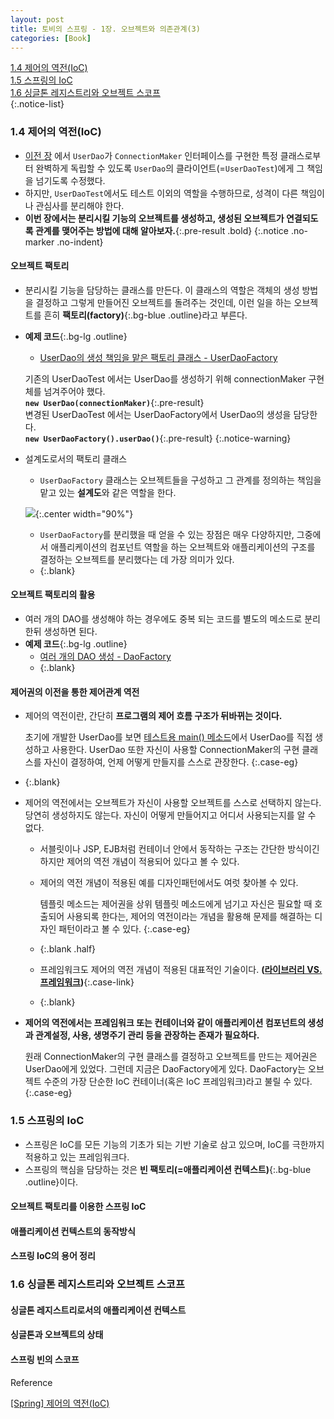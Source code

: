 ```yaml
---
layout: post
title: 토비의 스프링 - 1장. 오브젝트와 의존관계(3)
categories: [Book]
---
```


[1.4 제어의 역전(IoC)](#14-제어의-역전(ioc))  
[1.5 스프링의 IoC](#15-스프링의-ioc)  
[1.6 싱글톤 레지스트리와 오브젝트 스코프](#16-싱글톤-레지스트리와-오브젝트-스코프)   
{:.notice-list}

### 1.4 제어의 역전(IoC)
- [이전 장](http://localhost:4000/book/2022/02/05/toby-1-3/#%EA%B4%80%EA%B3%84-%EC%84%A4%EC%A0%95-%EC%B1%85%EC%9E%84%EC%9D%98-%EB%B6%84%EB%A6%AC)
에서 `UserDao`가 `ConnectionMaker` 인터페이스를 구현한 특정 클래스로부터 완벽하게 독립할 수 있도록 `UserDao`의 클라이언트(=`UserDaoTest`)에게 그 책임을 넘기도록 수정했다.
- 하지만, `UserDaoTest`에서도 테스트 이외의 역할을 수행하므로, 성격이 다른 책임이나 관심사를 분리해야 한다.
- **이번 장에서는 분리시킬 기능의 오브젝트를 생성하고, 생성된 오브젝트가 연결되도록 관계를 맺어주는 방법에 대해 알아보자.**{:.pre-result .bold}
{:.notice .no-marker .no-indent}

#### 오브젝트 팩토리
- 분리시킬 기능을 담당하는 클래스를 만든다. 이 클래스의 역할은 객체의 생성 방법을 결정하고 그렇게 만들어진 오브젝트를 돌려주는 것인데, 이런 일을 하는 오브젝트를 흔히 **팩토리(factory)**{:.bg-blue .outline}라고 부른다.
- **예제 코드**{:.bg-lg .outline}
  - [UserDao의 생성 책임을 맡은 팩토리 클래스 - UserDaoFactory](https://github.com/pageprologue/toby-spring3-1/blob/main/Vol1-30/Ch1/1.4.1/src/springbook/user/dao/UserDaoFactory.java#LC1)

  기존의 UserDaoTest 에서는 UserDao를 생성하기 위해 connectionMaker 구현체를 넘겨주어야 했다.   
    **`new UserDao(connectionMaker)`**{:.pre-result}  
  변경된 UserDaoTest 에서는 UserDaoFactory에서 UserDao의 생성을 담당한다.  
    **`new UserDaoFactory().userDao()`**{:.pre-result}
  {:.notice-warning}

- 설계도로서의 팩토리 클래스
  - `UserDaoFactory` 클래스는 오브젝트들을 구성하고 그 관계를 정의하는 책임을 맡고 있는 **설계도**와 같은 역할을 한다. 
    
  ![](https://media.vlpt.us/images/devjay/post/c25b4f78-de92-4b61-a2c6-a830bf3aaaa2/IMG_0008.jpg){:.center width="90%"}

  - `UserDaoFactory`를 분리했을 때 얻을 수 있는 장점은 매우 다양하지만, 그중에서 애플리케이션의 컴포넌트 역할을 하는 오브젝트와 애플리케이션의 구조를 결정하는 오브젝트를 분리했다는 데 가장 의미가 있다.
  - {:.blank}


#### 오브젝트 팩토리의 활용
- 여러 개의 DAO를 생성해야 하는 경우에도 중복 되는 코드를 별도의 메소드로 분리한뒤 생성하면 된다.
- **예제 코드**{:.bg-lg .outline}
  - [여러 개의 DAO 생성 - DaoFactory](https://github.com/pageprologue/toby-spring3-1/blob/main/Vol1-30/Ch1/1.4.2/src/springbook/user/dao/DaoFactory.java#LC1)
  - {:.blank}


#### 제어권의 이전을 통한 제어관계 역전
- 제어의 역전이란, 간단히 **프로그램의 제어 흐름 구조가 뒤바뀌는 것이다.**

  초기에 개발한 UserDao를 보면 [테스트용 main() 메소드](https://github.com/pageprologue/toby-spring3-1/blob/main/Vol1-30/Ch1/1.1.3/src/springbook/user/dao/UserDao.java#LC52)에서 UserDao를 직접 생성하고 사용한다. UserDao 또한 자신이 사용할 ConnectionMaker의 구현 클래스를 자신이 결정하여, 언제 어떻게 만들지를 스스로 관장한다.
  {:.case-eg}

- {:.blank}
- 제어의 역전에서는 오브젝트가 자신이 사용할 오브젝트를 스스로 선택하지 않는다. 당연히 생성하지도 않는다. 자신이 어떻게 만들어지고 어디서 사용되는지를 알 수 없다.
  - 서블릿이나 JSP, EJB처럼 컨테이너 안에서 동작하는 구조는 간단한 방식이긴 하지만 제어의 역전 개념이 적용되어 있다고 볼 수 있다.
  - 제어의 역전 개념이 적용된 예를 디자인패턴에서도 여럿 찾아볼 수 있다.  
    
    템플릿 메소드는 제어권을 상위 템플릿 메소드에게 넘기고 자신은 필요할 때 호출되어 사용되록 한다는, 제어의 역전이라는 개념을 활용해 문제를 해결하는 디자인 패턴이라고 볼 수 있다.
    {:.case-eg}

  - {:.blank .half}
  - 프레임워크도 제어의 역전 개념이 적용된 대표적인 기술이다. **([라이브러리 VS. 프레임워크](https://pageprologue.github.io/programming/2022/02/04/library-framework))**{:.case-link}
  - {:.blank}

- **제어의 역전에서는 프레임워크 또는 컨테이너와 같이 애플리케이션 컴포넌트의 생성과 관계설정, 사용, 생명주기 관리 등을 관장하는 존재가 필요하다.**

  원래 ConnectionMaker의 구현 클래스를 결정하고 오브젝트를 만드는 제어권은 UserDao에게 있었다. 그런데 지금은 DaoFactory에게 있다. DaoFactory는 오브젝트 수준의 가장 단순한 IoC 컨테이너(혹은 IoC 프레임워크)라고 불릴 수 있다.
  {:.case-eg}


### 1.5 스프링의 IoC
- 스프링은 IoC를 모든 기능의 기초가 되는 기반 기술로 삼고 있으며, IoC를 극한까지 적용하고 있는 프레임워크다.
- 스프링의 핵심을 담당하는 것은 **빈 팩토리(=애플리케이션 컨텍스트)**{:.bg-blue .outline}이다.


#### 오브젝트 팩토리를 이용한 스프링 IoC


#### 애플리케이션 컨텍스트의 동작방식


#### 스프링 IoC의 용어 정리


### 1.6 싱글톤 레지스트리와 오브젝트 스코프

#### 싱글톤 레지스트리로서의 애플리케이션 컨텍스트


#### 싱글톤과 오브젝트의 상태


#### 스프링 빈의 스코프


<div class="post-reference">
   <p>Reference</p>
   <a href="https://velog.io/@devjay/Spring-%EC%A0%9C%EC%96%B4%EC%9D%98-%EC%97%AD%EC%A0%84IoC">[Spring] 제어의 역전(IoC)</a>
</div>